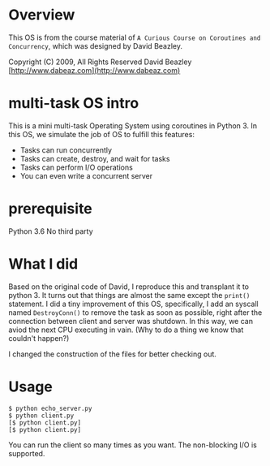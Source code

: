 # Overview

This OS is from the course material of `A Curious Course on Coroutines and Concurrency`, which was designed by David Beazley.

Copyright (C) 2009, All Rights Reserved David Beazley [http://www.dabeaz.com](http://www.dabeaz.com)


# multi-task OS intro

This is a mini multi-task Operating System using coroutines in Python 3. In this OS, we simulate the job of OS to fulfill this features:

- Tasks can run concurrently
- Tasks can create, destroy, and wait for tasks
- Tasks can perform I/O operations
- You can even write a concurrent server

# prerequisite
Python 3.6
No third party

# What I did
Based on the original code of David, I reproduce this and transplant it to python 3. It turns out that things are almost the same except the `print()` statement.
I did a tiny improvement of this OS, specifically, I add an syscall named `DestroyConn()` to remove the task as soon as possible, right after the connection between client and server was shutdown.
In this way, we can aviod the next CPU executing in vain. (Why to do a thing we know that couldn't happen?)

I changed the construction of the files for better checking out.


# Usage
```
$ python echo_server.py
$ python client.py
[$ python client.py]
[$ python client.py]

```
You can run the client so many times as you want. The non-blocking I/O is supported.
